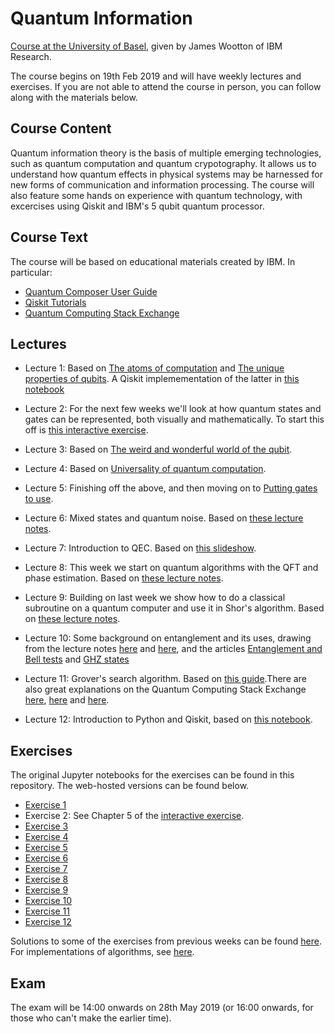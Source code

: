 # Quantum Information

[Course at the University of Basel](https://vorlesungsverzeichnis.unibas.ch/en/home?id=239410), given by James Wootton of IBM Research.

The course begins on 19th Feb 2019 and will have weekly lectures and exercises. If you are not able to attend the course in person, you can follow along with the materials below.

## Course Content

Quantum information theory is the basis of multiple emerging technologies, such as quantum computation and quantum crypotography. It allows us to understand how quantum effects in physical systems may be harnessed for new forms of communication and information processing. The course will also feature some hands on experience with quantum technology, with excercises using Qiskit and IBM's 5 qubit quantum processor.

## Course Text

The course will be based on educational materials created by IBM. In particular:

* [Quantum Composer User Guide](https://quantum-computing.ibm.com/support/guides/5Cae60C166C1694Be21Df8Ca?section=5cae613866c1694be21df8cc)
* [Qiskit Tutorials](https://github.com/Qiskit/qiskit-tutorials/blob/master/index.ipynb)
* [Quantum Computing Stack Exchange](https://quantumcomputing.stackexchange.com/)

## Lectures

* Lecture 1: Based on [The atoms of computation](https://learnqiskit.gitbook.io/composerguide/getting-started-with-the-composer/chapter-1-the-atoms-of-computation) and [The unique properties of qubits](https://learnqiskit.gitbook.io/composerguide/getting-started-with-the-composer/chapter-2-the-unique-properties-of-qubits). A Qiskit implemementation of the latter in [this notebook](Lecture1.ipynb)

* Lecture 2: For the next few weeks we'll look at how quantum states and gates can be represented, both visually and mathematically. To start this off is [this interactive exercise](https://mybinder.org/v2/gh/quantumjim/qiskit-tutorials/master?filepath=community%2Fgames%2FHello_Qiskit.ipynb).

* Lecture 3: Based on [The weird and wonderful world of the qubit](https://learnqiskit.gitbook.io/composerguide/the-weird-and-wonderful-world-of-the-qubit).

* Lecture 4: Based on [Universality of quantum computation](https://learnqiskit.gitbook.io/composerguide/universality-of-quantum-computation).

* Lecture 5: Finishing off the above, and then moving on to [Putting gates to use](https://learnqiskit.gitbook.io/composerguide/putting-gates-to-use).

* Lecture 6: Mixed states and quantum noise. Based on [these lecture notes](Lecture6_Quantum_Noise.pdf).

* Lecture 7: Introduction to QEC. Based on [this slideshow](Lecture7_QEC.pdf).

* Lecture 8: This week we start on quantum algorithms with the QFT and phase estimation. Based on [these lecture notes](Lecture8_Quantum_Algorithms.pdf).

* Lecture 9: Building on last week we show how to do a classical subroutine on a quantum computer and use it in Shor's algorithm. Based on [these lecture notes](Lecture9_MoreQuantum_Algorithms.pdf).

* Lecture 10: Some background on entanglement and its uses, drawing from the lecture notes [here](https://github.com/quantumjim/Quantum-information-course-Basel/blob/master/Lecture10_Quantum_Correlations_part_1.pdf) and [here](https://github.com/quantumjim/Quantum-information-course-Basel/blob/master/Lecture10_Quantum_Correlations_part_2.pdf), and the articles [Entanglement and Bell tests](https://learnqiskit.gitbook.io/composerguide/putting-gates-to-use/entanglement-and-bell-tests) and [GHZ states](https://learnqiskit.gitbook.io/composerguide/putting-gates-to-use/ghz-states)

* Lecture 11: Grover's search algorithm. Based on [this guide](https://quantum-computing.ibm.com/support/guides/5cb244d4bff8a7004cdfee42?page=5cc0d9fd86b50d00642353ca).There are also great explanations on the Quantum Computing Stack Exchange [here](https://quantumcomputing.stackexchange.com/questions/1385/is-there-a-laymans-explanation-for-why-grovers-algorithm-works/1386#1386), [here](https://quantumcomputing.stackexchange.com/questions/4397/why-does-grovers-search-invert-about-the-mean) and [here](https://quantumcomputing.stackexchange.com/questions/5293/grover-operator-as-a-rotation-matrix).

* Lecture 12: Introduction to Python and Qiskit, based on [this notebook](Lecture12_Qiskit.ipynb).

## Exercises

The original Jupyter notebooks for the exercises can be found in this repository. The web-hosted versions can be found below.

* [Exercise 1](https://colab.research.google.com/drive/15D2t0WBtMOEgrlHWrgJAeCVmjvPPmx-l)
* Exercise 2: See Chapter 5 of the [interactive exercise](https://mybinder.org/v2/gh/quantumjim/qiskit-tutorials/master?filepath=community%2Fgames%2FHello_Qiskit.ipynb).
* [Exercise 3](Exercise_3.pdf)
* [Exercise 4](https://colab.research.google.com/drive/1DK-wi3r3dwzfxLEAuVV7M_KUCrVGR1eK)
* [Exercise 5](https://colab.research.google.com/drive/1PCA2ewVXvUfws6I3fP73Ax3GlJDzGvzr)
* [Exercise 6](Exercise6.pdf)
* [Exercise 7](Exercise7.pdf)
* [Exercise 8](Exercise8.pdf)
* [Exercise 9](Exercise9.pdf)
* [Exercise 10](Exercise10.pdf)
* [Exercise 11](Exercise11.pdf)
* [Exercise 12](Exercise12.pdf)

Solutions to some of the exercises from previous weeks can be found [here](https://drive.google.com/open?id=1dwxMlhT8rHh3C7x6tf8t8_mI0xzS9BwU). For implementations of algorithms, see [here](https://quantum-computing.ibm.com/support/guides/5cb244d4bff8a7004cdfee42?section=5cbaf03974a4010049e1a2a9).

## Exam

The exam will be 14:00 onwards on 28th May 2019 (or 16:00 onwards, for those who can't make the earlier time).

